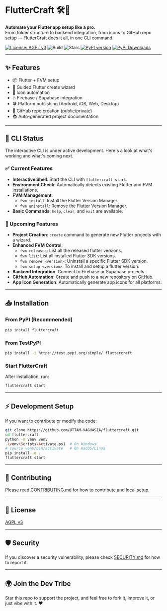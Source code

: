# FlutterCraft 🛠️🚀

**Automate your Flutter app setup like a pro.**  
From folder structure to backend integration, from icons to GitHub repo setup — FlutterCraft does it all, in one CLI command.

[![License: AGPL v3](https://img.shields.io/badge/License-AGPL_v3-blue.svg)](https://www.gnu.org/licenses/agpl-3.0)
![Build](https://github.com/UTTAM-VAGHASIA/fluttercraft/actions/workflows/cli-check.yml/badge.svg)
![Stars](https://img.shields.io/github/stars/UTTAM-VAGHASIA/fluttercraft)
[![PyPI version](https://badge.fury.io/py/fluttercraft.svg)](https://badge.fury.io/py/fluttercraft)
[![PyPI Downloads](https://static.pepy.tech/badge/fluttercraft)](https://pepy.tech/project/fluttercraft)

---

## ✨ Features

- 📦 Flutter + FVM setup
- 🧭 Guided Flutter create wizard
- 🎨 Icon automation
- 🔥 Firebase / Supabase integration
- 🛠️ Platform publishing (Android, iOS, Web, Desktop)
- 📁 GitHub repo creation (public/private)
- 📚 Auto-generated project documentation

---

## 🤖 CLI Status

The interactive CLI is under active development. Here's a look at what's working and what's coming next.

### ✅ Current Features

- **Interactive Shell**: Start the CLI with `fluttercraft start`.
- **Environment Check**: Automatically detects existing Flutter and FVM installations.
- **FVM Management**:
  - `fvm install`: Install the Flutter Version Manager.
  - `fvm uninstall`: Remove the Flutter Version Manager.
- **Basic Commands**: `help`, `clear`, and `exit` are available.

### 🚀 Upcoming Features

- **Project Creation**: `create` command to generate new Flutter projects with a wizard.
- **Enhanced FVM Control**:
  - `fvm releases`: List all the released flutter versions.
  - `fvm list`: List all installed Flutter SDK versions.
  - `fvm remove <version>`: Uninstall a specific Flutter SDK version.
  - `fvm setup <version>`: To install and setup a flutter version.
- **Backend Integration**: Connect to Firebase or Supabase projects.
- **GitHub Automation**: Create and push to a new repository on GitHub.
- **App Icon Generation**: Automatically generate app icons for all platforms.

---

## 📥 Installation

### From PyPI (Recommended)

```bash
pip install fluttercraft
```

### From TestPyPI

```bash
pip install -i https://test.pypi.org/simple/ fluttercraft
```

### Start FlutterCraft

After installation, run:

```bash
fluttercraft start
```

---

## ⚡ Development Setup

If you want to contribute or modify the code:

```bash
git clone https://github.com/UTTAM-VAGHASIA/fluttercraft.git
cd fluttercraft
python -m venv venv
.\venv\Scripts\Activate.ps1  # On Windows
# source venv/bin/activate   # On macOS/Linux
pip install -e .
fluttercraft start
```

---

## 🤝 Contributing

Please read [CONTRIBUTING.md](CONTRIBUTING.md) for how to contribute and local setup.

---

## 📜 License

[AGPL v3](LICENSE)

---

## 🛡 Security

If you discover a security vulnerability, please check [SECURITY.md](SECURITY.md) for how to report it.

---

## 🌍 Join the Dev Tribe

Star this repo to support the project, and feel free to fork it, improve it, or just vibe with it. ❤️
